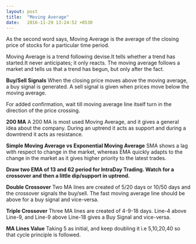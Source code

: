 ```yaml
---
layout: post
title:  "Moving Average"
date:   2016-11-29 13:24:52 +0530
---
```



As the second word says, Moving Average is the average of the closing price of stocks for a particular time period.

Moving Average is a trend following devise.It tells whether a trend has started.It never anticipates; it only reacts. The moving average follows a market and tells us that a trend has begun, but only after the fact.

**Buy/Sell Signals**
When the closing price moves above the moving average, a buy signal is generated. A sell signal is given when prices move below the moving average.

For added confirmation, wait till moving average line itself turn in the direction of the price crossing.

**200 MA**
A 200 MA is most used Moving Average, and it gives a general idea about the company. During an uptrend it acts as support and during a downtrend it acts as resistance.

**Simple Moving Average vs Exponential Moving Average**
SMA shows a lag with respect to change in the market, whereas EMA quickly adapts to the change in the market as it gives higher priority to the latest trades.

**Draw two EMA of 13 and 62 period for IntraDay Trading. Watch for a crossover and then a little dip/support in uptrend.**

**Double Crossover**
Two MA lines are created of 5/20 days or 10/50 days and the crossover signals the buy/sell. The fast moving average line should be above for a buy signal and vice-versa.

**Triple Crossover**
Three MA lines are created of 4-9-18 days. Line-4 above Line-9, and Line-9 above Line-18 gives a Buy Signal and vice-versa.

**MA Lines Value**
Taking 5 as initial, and keep doubling it i.e 5,10,20,40 so that cycle principle is followed.
